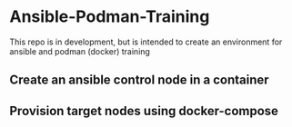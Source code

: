 # Ansible-Podman-Training
This repo is in development, but is intended to create an environment for ansible and podman (docker) training

## Create an ansible control node in a container

## Provision target nodes using docker-compose
